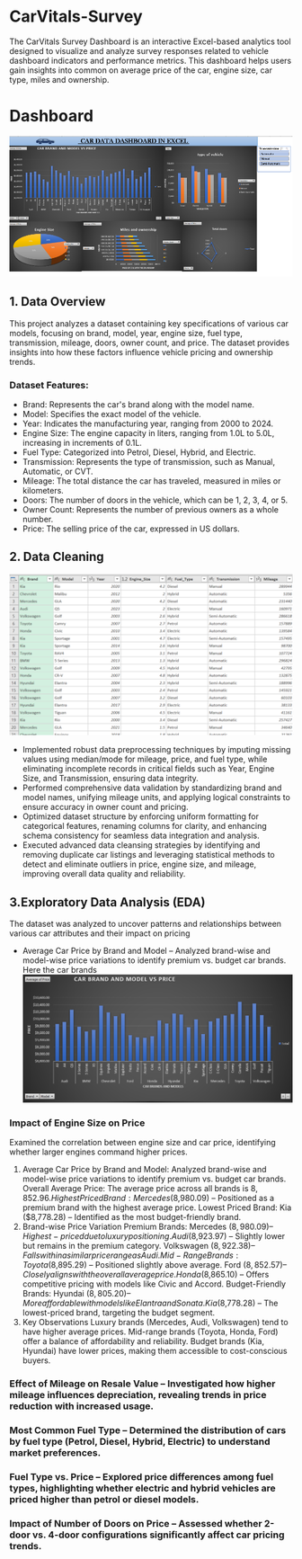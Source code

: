 # CarVitals-Survey
The CarVitals Survey Dashboard is an interactive Excel-based analytics tool designed to visualize and analyze survey responses related to vehicle dashboard indicators and performance metrics. This dashboard helps users gain insights into common on average price of the car, engine size, car type, miles and ownership.
# Dashboard
![image alt](https://github.com/LalithaSarma14/CarVitals-Survey/blob/87e10f65d6dc9885110ef6e02eaa372dbd5a1a01/car_dashboard_overall.png)
## 1. Data Overview
This project analyzes a dataset containing key specifications of various car models, focusing on brand, model, year, engine size, fuel type, transmission, mileage, doors, owner count, and price. The dataset provides insights into how these factors influence vehicle pricing and ownership trends.

### Dataset Features:
- Brand: Represents the car's brand along with the model name.
- Model: Specifies the exact model of the vehicle.
- Year: Indicates the manufacturing year, ranging from 2000 to 2024.
- Engine Size: The engine capacity in liters, ranging from 1.0L to 5.0L, increasing in increments of 0.1L.
- Fuel Type: Categorized into Petrol, Diesel, Hybrid, and Electric.
- Transmission: Represents the type of transmission, such as Manual, Automatic, or CVT.
- Mileage: The total distance the car has traveled, measured in miles or kilometers.
- Doors: The number of doors in the vehicle, which can be 1, 2, 3, 4, or 5.
- Owner Count: Represents the number of previous owners as a whole number.
- Price: The selling price of the car, expressed in US dollars.
## 2. Data Cleaning
![image alt](https://github.com/LalithaSarma14/CarVitals-Survey/blob/3d2b03ab4f42e5505db2c25fb29f9111b6c1d618/Screenshot%202025-03-02%20125910.png)
- Implemented robust data preprocessing techniques by imputing missing values using median/mode for mileage, price, and fuel type, while eliminating incomplete records in critical fields such as Year, Engine Size, and Transmission, ensuring data integrity.
- Performed comprehensive data validation by standardizing brand and model names, unifying mileage units, and applying logical constraints to ensure accuracy in owner count and pricing.
- Optimized dataset structure by enforcing uniform formatting for categorical features, renaming columns for clarity, and enhancing schema consistency for seamless data integration and analysis.
- Executed advanced data cleansing strategies by identifying and removing duplicate car listings and leveraging statistical methods to detect and eliminate outliers in price, engine size, and mileage, improving overall data quality and reliability.
## 3.Exploratory Data Analysis (EDA)
The dataset was analyzed to uncover patterns and relationships between various car attributes and their impact on pricing
- Average Car Price by Brand and Model – Analyzed brand-wise and model-wise price variations to identify premium vs. budget car brands.
Here the car brands 
![image alt](https://github.com/LalithaSarma14/CarVitals-Survey/blob/e617766a3578d77f50ff42aa86ffa3423b6569a5/1.png)

### Impact of Engine Size on Price  
Examined the correlation between engine size and car price, identifying whether larger engines command higher prices.
 1. Average Car Price by Brand and Model: Analyzed brand-wise and model-wise price variations to identify premium vs. budget car brands.
  Overall Average Price: The average price across all brands is $8,852.96.
  Highest Priced Brand: Mercedes ($8,980.09) – Positioned as a premium brand with the highest average price.
 Lowest Priced Brand: Kia ($8,778.28) – Identified as the most budget-friendly brand.
2. Brand-wise Price Variation
Premium Brands:
Mercedes ($8,980.09) – Highest-priced due to luxury positioning.
Audi ($8,923.97) – Slightly lower but remains in the premium category.
Volkswagen ($8,922.38) – Falls within a similar price range as Audi.
Mid-Range Brands:
Toyota ($8,895.29) – Positioned slightly above average.
Ford ($8,852.57) – Closely aligns with the overall average price.
Honda ($8,865.10) – Offers competitive pricing with models like Civic and Accord.
Budget-Friendly Brands:
Hyundai ($8,805.20) – More affordable with models like Elantra and Sonata.
Kia ($8,778.28) – The lowest-priced brand, targeting the budget segment.
3. Key Observations
Luxury brands (Mercedes, Audi, Volkswagen) tend to have higher average prices.
Mid-range brands (Toyota, Honda, Ford) offer a balance of affordability and reliability.
Budget brands (Kia, Hyundai) have lower prices, making them accessible to cost-conscious buyers.
### Effect of Mileage on Resale Value – Investigated how higher mileage influences depreciation, revealing trends in price reduction with increased usage.
### Most Common Fuel Type – Determined the distribution of cars by fuel type (Petrol, Diesel, Hybrid, Electric) to understand market preferences.
### Fuel Type vs. Price – Explored price differences among fuel types, highlighting whether electric and hybrid vehicles are priced higher than petrol or diesel models.
### Impact of Number of Doors on Price – Assessed whether 2-door vs. 4-door configurations significantly affect car pricing trends.
